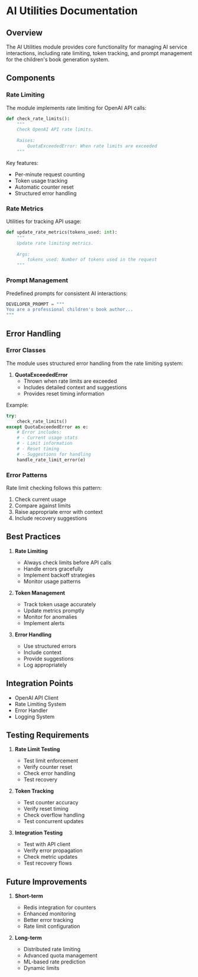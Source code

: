 # AI Utilities Documentation

## Overview
The AI Utilities module provides core functionality for managing AI service interactions, including rate limiting, token tracking, and prompt management for the children's book generation system.

## Components

### Rate Limiting
The module implements rate limiting for OpenAI API calls:

```python
def check_rate_limits():
    """
    Check OpenAI API rate limits.
    
    Raises:
        QuotaExceededError: When rate limits are exceeded
    """
```

Key features:
- Per-minute request counting
- Token usage tracking
- Automatic counter reset
- Structured error handling

### Rate Metrics
Utilities for tracking API usage:

```python
def update_rate_metrics(tokens_used: int):
    """
    Update rate limiting metrics.
    
    Args:
        tokens_used: Number of tokens used in the request
    """
```

### Prompt Management
Predefined prompts for consistent AI interactions:
```python
DEVELOPER_PROMPT = """
You are a professional children's book author...
"""
```

## Error Handling

### Error Classes
The module uses structured error handling from the rate limiting system:

1. **QuotaExceededError**
   - Thrown when rate limits are exceeded
   - Includes detailed context and suggestions
   - Provides reset timing information

Example:
```python
try:
    check_rate_limits()
except QuotaExceededError as e:
    # Error includes:
    # - Current usage stats
    # - Limit information
    # - Reset timing
    # - Suggestions for handling
    handle_rate_limit_error(e)
```

### Error Patterns
Rate limit checking follows this pattern:
1. Check current usage
2. Compare against limits
3. Raise appropriate error with context
4. Include recovery suggestions

## Best Practices

1. **Rate Limiting**
   - Always check limits before API calls
   - Handle errors gracefully
   - Implement backoff strategies
   - Monitor usage patterns

2. **Token Management**
   - Track token usage accurately
   - Update metrics promptly
   - Monitor for anomalies
   - Implement alerts

3. **Error Handling**
   - Use structured errors
   - Include context
   - Provide suggestions
   - Log appropriately

## Integration Points
- OpenAI API Client
- Rate Limiting System
- Error Handler
- Logging System

## Testing Requirements

1. **Rate Limit Testing**
   - Test limit enforcement
   - Verify counter reset
   - Check error handling
   - Test recovery

2. **Token Tracking**
   - Test counter accuracy
   - Verify reset timing
   - Check overflow handling
   - Test concurrent updates

3. **Integration Testing**
   - Test with API client
   - Verify error propagation
   - Check metric updates
   - Test recovery flows

## Future Improvements

1. **Short-term**
   - Redis integration for counters
   - Enhanced monitoring
   - Better error tracking
   - Rate limit configuration

2. **Long-term**
   - Distributed rate limiting
   - Advanced quota management
   - ML-based rate prediction
   - Dynamic limits 